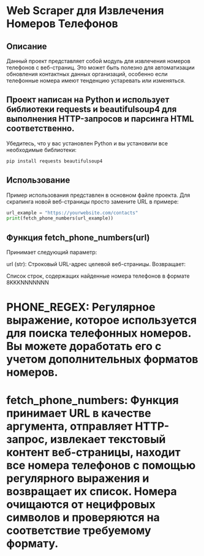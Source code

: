 # Web Scraper для Извлечения Номеров Телефонов
## Описание
Данный проект представляет собой модуль для извлечения номеров телефонов с веб-страниц. Это может быть полезно для автоматизации обновления контактных данных организаций, особенно если телефонные номера имеют тенденцию устаревать или изменяться.
## Проект написан на Python и использует библиотеки requests и beautifulsoup4 для выполнения HTTP-запросов и парсинга HTML соответственно.

Убедитесь, что у вас установлен Python и вы установили все необходимые библиотеки:
```bash
pip install requests beautifulsoup4
```
## Использование
Пример использования представлен в основном файле проекта. Для скрапинга новой веб-страницы просто замените URL в примере:
```python
url_example = "https://yourwebsite.com/contacts"
print(fetch_phone_numbers(url_example))
```
## Функция fetch_phone_numbers(url)
Принимает следующий параметр:

url (str): Строковый URL-адрес целевой веб-страницы.
Возвращает:

Список строк, содержащих найденные номера телефонов в формате 8KKKNNNNNNN
# PHONE_REGEX: Регулярное выражение, которое используется для поиска телефонных номеров. Вы можете доработать его с учетом дополнительных форматов номеров.

# fetch_phone_numbers: Функция принимает URL в качестве аргумента, отправляет HTTP-запрос, извлекает текстовый контент веб-страницы, находит все номера телефонов с помощью регулярного выражения и возвращает их список. Номера очищаются от нецифровых символов и проверяются на соответствие требуемому формату.
